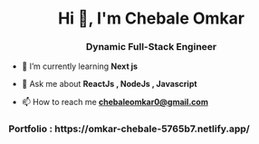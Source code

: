 <h1 align="center">Hi 👋, I'm Chebale Omkar</h1>
<h3 align="center">Dynamic Full-Stack Engineer</h3>

- 🌱 I’m currently learning **Next js**

- 💬 Ask me about **ReactJs , NodeJs , Javascript**

- 📫 How to reach me **chebaleomkar0@gmail.com**

<h3>Portfolio : https://omkar-chebale-5765b7.netlify.app/ </h3>

